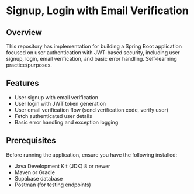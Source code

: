 # Signup, Login with Email Verification 

## Overview

This repository has implementation for building a Spring Boot application focused on user authentication with JWT-based security, including user signup, login, email verification, and basic error handling.
Self-learning practice/purposes.

## Features

- User signup with email verification
- User login with JWT token generation
- User email verification flow (send verification code, verify user)
- Fetch authenticated user details
- Basic error handling and exception logging

## Prerequisites

Before running the application, ensure you have the following installed:

- Java Development Kit (JDK) 8 or newer
- Maven or Gradle
- Supabase database
- Postman (for testing endpoints)
